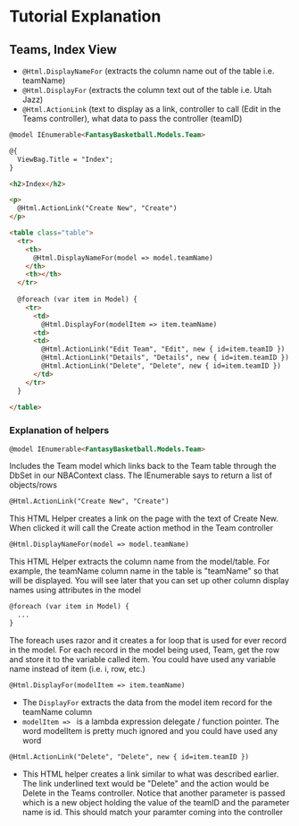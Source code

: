 # Tutorial Explanation

## Teams, Index View

- `@Html.DisplayNameFor` (extracts the column name out of the table i.e. teamName)
- `@Html.DisplayFor` (extracts the column text out of the table i.e. Utah Jazz)
- `@Html.ActionLink` (text to display as a link, controller to call (Edit in the Teams controller), what data to pass the controller (teamID)

```html
@model IEnumerable<FantasyBasketball.Models.Team>

@{
  ViewBag.Title = "Index";
}

<h2>Index</h2>

<p>
  @Html.ActionLink("Create New", "Create")
</p>

<table class="table">
  <tr>
    <th>
      @Html.DisplayNameFor(model => model.teamName)
    </th>
    <th></th>
  </tr>
  
  @foreach (var item in Model) {
    <tr>
      <td>
        @Html.DisplayFor(modelItem => item.teamName)
      <td>
      <td>
        @Html.ActionLink("Edit Team", "Edit", new { id=item.teamID }) | 
        @Html.ActionLink("Details", "Details", new { id=item.teamID }) | 
        @Html.ActionLink("Delete", "Delete", new { id=item.teamID })
      </td>
    </tr>
  }
  
</table>

```


### Explanation of helpers

```html
@model IEnumerable<FantasyBasketball.Models.Team>
```

Includes the Team model which links back to the Team table through the DbSet in our NBAContext class.  The IEnumerable says to return a list of objects/rows

```html
@Html.ActionLink("Create New", "Create")
```

This HTML Helper creates a link on the page with the text of Create New.  When clicked it will call the Create action method in the Team controller

```html
@Html.DisplayNameFor(model => model.teamName)
```

This HTML Helper extracts the column name from the model/table.  For example, the teamName column name in the table is "teamName" so that will be displayed.  You will see later that you can set up other column display names using attributes in the model

```html
@foreach (var item in Model) {
  ...
}
```

The foreach uses razor and it creates a for loop that is used for ever record in the model.  For each record in the model being used, Team, get the row and store it to the variable called item.  You could have used any variable name instead of item (i.e. i, row, etc.)

```html
@Html.DisplayFor(modelItem => item.teamName)
```

- The `DisplayFor` extracts the data from the model item record for the teamName column
- `modelItem => ` is a lambda expression delegate / function pointer.  The word modelItem is pretty much ignored and you could have used any word

```html
@Html.ActionLink("Delete", "Delete", new { id=item.teamID })
```

- This HTML helper creates a link similar to what was described earlier.  The link underlined text would be "Delete" and the action would be Delete in the Teams controller.  Notice that another parameter is passed which is a new object holding the value of the teamID and the parameter name is id.  This should match your paramter coming into the controller


